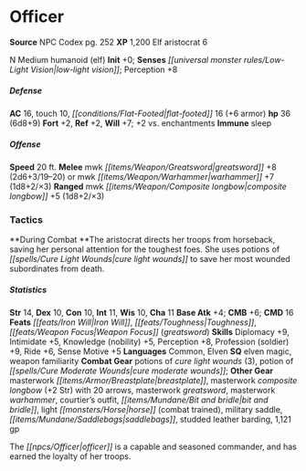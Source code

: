 ﻿---
cssclass: [monsters]
title1: Officer
title2: Officer
CR: 4
sources:
- name: NPC Codex
  page: 252
  link: http://paizo.com/products/btpy8v3a?Pathfinder-Roleplaying-Game-NPC-Codex
XP: 1200
race: Elf
classes:
- aristocrat 6
alignment: N
size: Medium
type: humanoid
subtypes:
- elf
initiative:
  bonus: 0
senses:
  low-light vision: true
AC:
  AC: 16
  touch: 10
  flat_footed: 16
  components:
    armor: 6
HP:
  HP: 36
  long: 6d8+9
saves:
  fort: 2
  ref: 2
  will: 7
  other: +2 vs. enchantments
immunities:
- sleep
speeds:
  base: 20
attacks:
  melee:
  - - text: mwk greatsword +8 (2d6+3/19-20)
      entries:
      - - damage: 2d6+3
          crit_range: 19-20
      attack: mwk greatsword
      bonus:
      - 8
  - - text: mwk warhammer +7 (1d8+2/×3)
      entries:
      - - damage: 1d8+2
          crit_multiplier: 3
      attack: mwk warhammer
      bonus:
      - 7
  ranged:
  - - text: mwk composite longbow +5 (1d8+2/×3)
      entries:
      - - damage: 1d8+2
          crit_multiplier: 3
      attack: mwk composite longbow
      bonus:
      - 5
tactics:
  During Combat: The aristocrat directs her troops from horseback, saving her personal
    attention for the toughest foes. She uses potions of cure light wounds to save
    her most wounded subordinates from death.
ability_scores:
  STR: 14
  DEX: 10
  CON: 10
  INT: 11
  WIS: 10
  CHA: 11
BAB: 4
CMB: 6
CMD: 16
feats:
- name: Iron Will
- name: Toughness
- name: Weapon Focus (greatsword)
skills:
  Diplomacy: 9
  Intimidate: 5
  Knowledge (nobility): 5
  Perception: 8
  Profession (soldier): 9
  Ride: 6
  Sense Motive: 5
languages:
- Common
- Elven
special_qualities:
- elven magic
- weapon familiarity
gear:
  combat:
  - potions of cure light wounds (3)
  - potion of cure moderate wounds
  other:
  - masterwork breastplate
  - masterwork composite longbow (+2 Str) with 20 arrows
  - masterwork greatsword
  - masterwork warhammer
  - courtier's outfit
  - bit and bridle
  - light horse (combat trained)
  - military saddle
  - saddlebags
  - studded leather barding
  - 1,121 gp
desc_long: The officer is a capable and seasoned commander, and has earned the loyalty
  of her troops.

---

# Officer

**Source** NPC Codex pg. 252
**XP** 1,200
Elf aristocrat 6

N Medium humanoid (elf)
**Init** +0; **Senses** _[[universal monster rules/Low-Light Vision|low-light vision]]_; Perception +8

##### Defense

**AC** 16, touch 10, _[[conditions/Flat-Footed|flat-footed]]_ 16 (+6 armor)
**hp** 36 (6d8+9)
**Fort** +2, **Ref** +2, **Will** +7; +2 vs. enchantments
**Immune** sleep

##### Offense
**Speed** 20 ft.
**Melee** mwk _[[items/Weapon/Greatsword|greatsword]]_ +8 (2d6+3/19–20) or mwk _[[items/Weapon/Warhammer|warhammer]]_ +7 (1d8+2/×3)
**Ranged** mwk _[[items/Weapon/Composite longbow|composite longbow]]_ +5 (1d8+2/×3)

### Tactics

**During Combat **The aristocrat directs her troops from horseback, saving her personal attention for the toughest foes. She uses potions of _[[spells/Cure Light Wounds|cure light wounds]]_ to save her most wounded subordinates from death.

##### Statistics
**Str** 14, **Dex** 10, **Con** 10, **Int** 11, **Wis** 10, **Cha** 11
**Base Atk** +4; **CMB** +6; **CMD** 16
**Feats** _[[feats/Iron Will|Iron Will]]_, _[[feats/Toughness|Toughness]]_, _[[feats/Weapon Focus|Weapon Focus]]_ (_greatsword_)
**Skills** Diplomacy +9, Intimidate +5, Knowledge (nobility) +5, Perception +8, Profession (soldier) +9, Ride +6, Sense Motive +5
**Languages** Common, Elven
**SQ** elven magic, weapon familiarity
**Combat Gear** potions of _cure light wounds_ (3), potion of _[[spells/Cure Moderate Wounds|cure moderate wounds]]_; **Other Gear** masterwork _[[items/Armor/Breastplate|breastplate]]_, masterwork _composite longbow_ (+2 Str) with 20 arrows, masterwork _greatsword_, masterwork _warhammer_, courtier’s outfit, _[[items/Mundane/Bit and bridle|bit and bridle]]_, light _[[monsters/Horse|horse]]_ (combat trained), military saddle, _[[items/Mundane/Saddlebags|saddlebags]]_, studded leather barding, 1,121 gp

The _[[npcs/Officer|officer]]_ is a capable and seasoned commander, and has earned the loyalty of her troops.